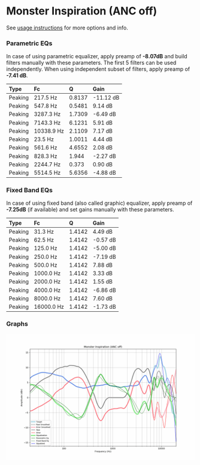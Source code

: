 # Monster Inspiration (ANC off)
See [usage instructions](https://github.com/jaakkopasanen/AutoEq#usage) for more options and info.

### Parametric EQs
In case of using parametric equalizer, apply preamp of **-8.07dB** and build filters manually
with these parameters. The first 5 filters can be used independently.
When using independent subset of filters, apply preamp of **-7.41 dB**.

| Type    | Fc         |      Q | Gain      |
|:--------|:-----------|:-------|:----------|
| Peaking | 217.5 Hz   | 0.8137 | -11.12 dB |
| Peaking | 547.8 Hz   | 0.5481 | 9.14 dB   |
| Peaking | 3287.3 Hz  | 1.7309 | -6.49 dB  |
| Peaking | 7143.3 Hz  | 6.1231 | 5.91 dB   |
| Peaking | 10338.9 Hz | 2.1109 | 7.17 dB   |
| Peaking | 23.5 Hz    | 1.0011 | 4.44 dB   |
| Peaking | 561.6 Hz   | 4.6552 | 2.08 dB   |
| Peaking | 828.3 Hz   | 1.944  | -2.27 dB  |
| Peaking | 2244.7 Hz  | 0.373  | 0.90 dB   |
| Peaking | 5514.5 Hz  | 5.6356 | -4.88 dB  |

### Fixed Band EQs
In case of using fixed band (also called graphic) equalizer, apply preamp of **-7.25dB**
(if available) and set gains manually with these parameters.

| Type    | Fc         |      Q | Gain     |
|:--------|:-----------|:-------|:---------|
| Peaking | 31.3 Hz    | 1.4142 | 4.49 dB  |
| Peaking | 62.5 Hz    | 1.4142 | -0.57 dB |
| Peaking | 125.0 Hz   | 1.4142 | -5.00 dB |
| Peaking | 250.0 Hz   | 1.4142 | -7.19 dB |
| Peaking | 500.0 Hz   | 1.4142 | 7.88 dB  |
| Peaking | 1000.0 Hz  | 1.4142 | 3.33 dB  |
| Peaking | 2000.0 Hz  | 1.4142 | 1.55 dB  |
| Peaking | 4000.0 Hz  | 1.4142 | -6.86 dB |
| Peaking | 8000.0 Hz  | 1.4142 | 7.60 dB  |
| Peaking | 16000.0 Hz | 1.4142 | -1.73 dB |

### Graphs
![](./Monster%20Inspiration%20(ANC%20off).png)